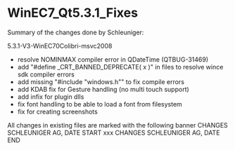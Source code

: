 # WinEC7_Qt5.3.1_Fixes
Summary of the changes done by Schleuniger:

5.3.1-V3-WinEC70Colibri-msvc2008
- resolve NOMINMAX compiler error in QDateTime (QTBUG-31469)
- add "#define _CRT_BANNED_DEPRECATE( x )" in files to resolve wince sdk compiler errors
- add missing "#include "windows.h"" to fix compile errors
- add KDAB fix for Gesture handling (no multi touch support)
- add infix for plugin dlls
- fix font handling to be able to load a font from filesystem
- fix for creating screenshots

All changes in existing files are marked with the following banner
CHANGES SCHLEUNIGER AG, DATE START
xxx
CHANGES SCHLEUNIGER AG, DATE END
